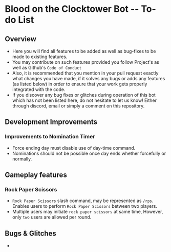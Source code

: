 # Blood on the Clocktower Bot -- To-do List

## Overview 

- Here you will find all features to be added as well as bug-fixes to be made to existing features. 
- You may contribute on such features provided you follow Project's as well as Github's `Code of Conduct`
- Also, it is recommended that you mention in your pull request exactly what changes you have made, if it solves any bugs or adds any features (as listed below) in order to ensure that your work gets properly integrated with the code. 
- If you discover any bug fixes or glitches during operation of this bot which has not been listed here, do not hesitate to let us know! Either through discord, email or simply a comment on this repository. 

## Development Improvements

### Improvements to Nomination Timer 
- Force ending day must disable use of day-time command. 
- Nominations should not be possible once day ends whether forcefully or normally.

### 

## Gameplay features

### Rock Paper Scissors
- `Rock Paper Scissors` slash command, may be represented as `/rps`. Enables users to perform `Rock Paper Scissors` between two players. 
- Multiple users may initiate `rock paper scissors` at same time, However, only `two` users are allowed per round. 
## Bugs & Glitches
-